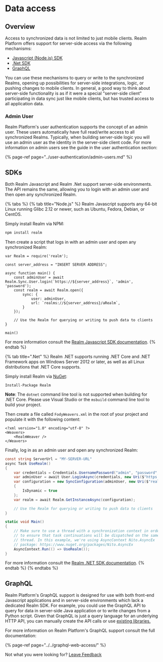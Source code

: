 # Data access

## Overview

Access to synchronized data is not limited to just mobile clients. Realm Platform offers support for server-side access via the following mechanisms:

* [Javascript \(Node.js\) SDK](https://realm.io/docs/javascript/latest/)
* [.Net SDK](https://realm.io/docs/dotnet/latest/)
* [GraphQL](../../graphql-web-access/)

You can use these mechanisms to query or write to the synchronized Realms, opening up possibilities for server-side integrations, logic, or pushing changes to mobile clients. In general, a good way to think about server-side functionality is as if it were a special "server-side client" participating in data sync just like mobile clients, but has trusted access to all application data.

### Admin User

Realm Platform's user authentication supports the concept of an admin user. These users automatically have full read/write access to all synchronized Realms. Typically, when building server-side logic you will use an admin user as the identity in the server-side client code. For more information on admin users see the guide in the user authentication section:

{% page-ref page="../user-authentication/admin-users.md" %}

## SDKs

Both Realm Javascript and Realm .Net support server-side environments. The API remains the same, allowing you to login with an admin user and then open any synchronized Realm.

{% tabs %}
{% tab title="Node.js" %}
Realm Javascript supports any 64-bit Linux running Glibc 2.12 or newer, such as Ubuntu, Fedora, Debian, or CentOS.

Simply install Realm via NPM:

```bash
npm install realm
```

Then create a script that logs in with an admin user and open any synchronized Realm:

```text
var Realm = require('realm');

const server_address = "INSERT SERVER ADDRESS";

async function main() {
    const adminUser = await Realm.Sync.User.login(`https://${server_address}`, 'admin', 'password');
    const realm = await Realm.open({
        sync: {
            user: adminUser,
            url: `realms://${server_address}/aRealm`,
        }
    });
    
    // Use the Realm for querying or writing to push data to clients
}
 
main()
```

For more information consult the [Realm Javascript SDK documentation](https://realm.io/docs/javascript/latest/).
{% endtab %}

{% tab title=".Net" %}
Realm .NET supports running .NET Core and .NET Framework apps on Windows Server 2012 or later, as well as all Linux distributions that .NET Core supports.

Simply install Realm via [NuGet](https://www.nuget.org/packages/Realm/):

```text
Install-Package Realm
```

**Note**: The `dotnet` command line tool is not supported when building for .NET Core. Please use Visual Studio or the `msbuild` command line tool to build your project.

Then create a file called `FodyWeavers.xml` in the root of your project and populate it with the following content:

```markup
<?xml version="1.0" encoding="utf-8" ?>
<Weavers>
    <RealmWeaver />
</Weavers>
```

Finally, log in as an admin user and open any synchronized Realm:

```csharp
const string ServerUrl = "MY-SERVER-URL"
async Task UseRealm()
{
    var credentials = Credentials.UsernamePassword("admin", "password", createUser: false);
    var adminUser = await User.LoginAsync(credentials, new Uri($"https://{ServerUrl}"));
    var configuration = new SyncConfiguration(adminUser, new Uri($"realms://{ServerUrl}/aRealm"))
    {
        IsDynamic = true
    };
    var realm = await Realm.GetInstanceAsync(configuration);

    // Use the Realm for querying or writing to push data to clients
}

static void Main()
{
    // Make sure to use a thread with a synchronization context in order 
    // to ensure that task continuations will be dispatched on the same
    // thread. In this example, we're using AsyncContext Nito.AsyncEx
    // package: https://www.nuget.org/packages/Nito.AsyncEx
    AsyncContext.Run(() => UseRealm());
}
```

For more information consult the [Realm .NET SDK documentation](http://realm.io/docs/dotnet/latest/).
{% endtab %}
{% endtabs %}

## GraphQL

Realm Platform's GraphQL support is designed for use with both front-end Javascript applications and in server-side environments which lack a dedicated Realm SDK. For example, you could use the GraphQL API to query for data in server-side Java application or to write changes from a Python script. Given that GraphQL is just a query language for an underlying HTTP API, you can manually create the API calls or use [existing libraries.](http://graphql.org/code/)

For more information on Realm Platform's GraphQL support consult the full documentation:

{% page-ref page="../../graphql-web-access/" %}



Not what you were looking for? [Leave Feedback](https://realm3.typeform.com/to/A4guM3) 

